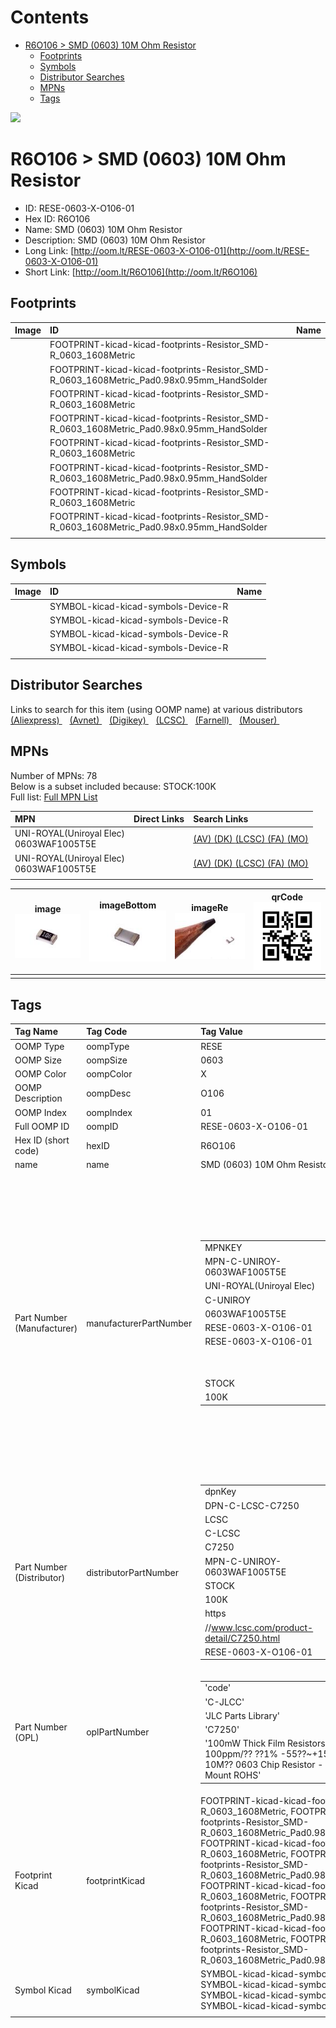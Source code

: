 



Contents
========

* [R6O106 > SMD (0603) 10M Ohm Resistor](#r6o106--smd-0603-10m-ohm-resistor)
	* [Footprints](#footprints)
	* [Symbols](#symbols)
	* [Distributor Searches](#distributor-searches)
	* [MPNs](#mpns)
	* [Tags](#tags)
  
![][im]
# R6O106 > SMD (0603) 10M Ohm Resistor

- ID: RESE-0603-X-O106-01
- Hex ID: R6O106
- Name: SMD (0603) 10M Ohm Resistor
- Description: SMD (0603) 10M Ohm Resistor
- Long Link: [http://oom.lt/RESE-0603-X-O106-01](http://oom.lt/RESE-0603-X-O106-01)
- Short Link: [http://oom.lt/R6O106](http://oom.lt/R6O106)

## Footprints
  

|Image|ID|Name|
| :--- | :--- | :--- |
||FOOTPRINT-kicad-kicad-footprints-Resistor_SMD-R_0603_1608Metric||
||FOOTPRINT-kicad-kicad-footprints-Resistor_SMD-R_0603_1608Metric_Pad0.98x0.95mm_HandSolder||
||FOOTPRINT-kicad-kicad-footprints-Resistor_SMD-R_0603_1608Metric||
||FOOTPRINT-kicad-kicad-footprints-Resistor_SMD-R_0603_1608Metric_Pad0.98x0.95mm_HandSolder||
||FOOTPRINT-kicad-kicad-footprints-Resistor_SMD-R_0603_1608Metric||
||FOOTPRINT-kicad-kicad-footprints-Resistor_SMD-R_0603_1608Metric_Pad0.98x0.95mm_HandSolder||
||FOOTPRINT-kicad-kicad-footprints-Resistor_SMD-R_0603_1608Metric||
||FOOTPRINT-kicad-kicad-footprints-Resistor_SMD-R_0603_1608Metric_Pad0.98x0.95mm_HandSolder||
||||

## Symbols
  

|Image|ID|Name|
| :--- | :--- | :--- |
|![]()|SYMBOL-kicad-kicad-symbols-Device-R||
|![]()|SYMBOL-kicad-kicad-symbols-Device-R||
|![]()|SYMBOL-kicad-kicad-symbols-Device-R||
|![]()|SYMBOL-kicad-kicad-symbols-Device-R||
||||

## Distributor Searches
  
Links to search for this item (using OOMP name) at various distributors  
[(Aliexpress) ](https://www.aliexpress.com/wholesale?SearchText=1117SMD+0603+10M+Ohm+Resistor)&nbsp;&nbsp;&nbsp;[(Avnet) ](https://www.avnet.com/shop/us/search/SMD+0603+10M+Ohm+Resistor)&nbsp;&nbsp;&nbsp;[(Digikey) ](https://www.digikey.co.uk/en/products/result?s=SMD+0603+10M+Ohm+Resistor)&nbsp;&nbsp;&nbsp;[(LCSC) ](https://www.lcsc.com/search?q=SMD+0603+10M+Ohm+Resistor)&nbsp;&nbsp;&nbsp;[(Farnell) ](https://uk.farnell.com/search?st=SMD+0603+10M+Ohm+Resistor)&nbsp;&nbsp;&nbsp;[(Mouser) ](https://www.mouser.com/c/?q=SMD+0603+10M+Ohm+Resistor)&nbsp;&nbsp;&nbsp;
## MPNs
  
Number of MPNs: 78<br>Below is a subset included because: STOCK:100K <br>Full list: [Full MPN List](MPNLIST.md)  

|MPN|Direct Links|Search Links|
| :--- | :--- | :--- |
|UNI-ROYAL(Uniroyal Elec)<br>0603WAF1005T5E||[(AV) ](https://www.avnet.com/shop/us/search/0603WAF1005T5E)[(DK) ](https://www.digikey.co.uk/products/en?keywords=0603WAF1005T5E)[(LCSC) ](https://www.lcsc.com/search?q=0603WAF1005T5E)[(FA) ](https://uk.farnell.com/search?st=0603WAF1005T5E)[(MO) ](https://www.mouser.com/c/?q=0603WAF1005T5E)|
|UNI-ROYAL(Uniroyal Elec)<br>0603WAF1005T5E||[(AV) ](https://www.avnet.com/shop/us/search/0603WAF1005T5E)[(DK) ](https://www.digikey.co.uk/products/en?keywords=0603WAF1005T5E)[(LCSC) ](https://www.lcsc.com/search?q=0603WAF1005T5E)[(FA) ](https://uk.farnell.com/search?st=0603WAF1005T5E)[(MO) ](https://www.mouser.com/c/?q=0603WAF1005T5E)|
||||
  

|image<br>[![](https://raw.githubusercontent.com/oomlout/oomlout_OOMP_parts_V2/main/RESE/0603/X/O106/01/image_140.jpg)](https://github.com/oomlout/oomlout_OOMP_parts_V2/tree/main/RESE/0603/X/O106/01/image.jpg)|imageBottom<br>[![](https://raw.githubusercontent.com/oomlout/oomlout_OOMP_parts_V2/main/RESE/0603/X/O106/01/image_BOTTOM_140.jpg)](https://github.com/oomlout/oomlout_OOMP_parts_V2/tree/main/RESE/0603/X/O106/01/image_BOTTOM.jpg)|imageRe<br>[![](https://raw.githubusercontent.com/oomlout/oomlout_OOMP_parts_V2/main/RESE/0603/X/O106/01/image_RE_140.jpg)](https://github.com/oomlout/oomlout_OOMP_parts_V2/tree/main/RESE/0603/X/O106/01/image_RE.jpg)|qrCode<br>[![](https://raw.githubusercontent.com/oomlout/oomlout_OOMP_parts_V2/main/RESE/0603/X/O106/01/qrCode_140.png)](https://github.com/oomlout/oomlout_OOMP_parts_V2/tree/main/RESE/0603/X/O106/01/qrCode.png)|
| :---: | :---: | :---: | :---: |
|||||

## Tags
  

|Tag Name|Tag Code|Tag Value|
| :--- | :--- | :--- |
|OOMP Type|oompType|RESE|
|OOMP Size|oompSize|0603|
|OOMP Color|oompColor|X|
|OOMP Description|oompDesc|O106|
|OOMP Index|oompIndex|01|
|Full OOMP ID|oompID|RESE-0603-X-O106-01|
|Hex ID (short code)|hexID|R6O106|
|name|name|SMD (0603) 10M Ohm Resistor|
|Part Number (Manufacturer)|manufacturerPartNumber|<table><tr><td>MPNKEY</td></tr><tr><td> MPN-C-UNIROY-0603WAF1005T5E</td><td> MANUFACTURER</td></tr><tr><td> UNI-ROYAL(Uniroyal Elec)</td><td> MANUCODE</td></tr><tr><td> C-UNIROY</td><td> MPN</td></tr><tr><td> 0603WAF1005T5E</td><td> OOMPIDPARTIAL</td></tr><tr><td> RESE-0603-X-O106-01</td><td> OOMPID</td></tr><tr><td> RESE-0603-X-O106-01</td><td> LINK</td></tr><tr><td> </td><td> DESCRIPTION</td></tr><tr><td> </td><td> TAGS</td></tr><tr><td> STOCK</td></tr><tr><td>100K</td></tr></table></td><td> <table><tr><td>MPNKEY</td></tr><tr><td> MPN-C-UNIROY-0603WAJ0106T5E</td><td> MANUFACTURER</td></tr><tr><td> UNI-ROYAL(Uniroyal Elec)</td><td> MANUCODE</td></tr><tr><td> C-UNIROY</td><td> MPN</td></tr><tr><td> 0603WAJ0106T5E</td><td> OOMPIDPARTIAL</td></tr><tr><td> RESE-0603-X-O106-01</td><td> OOMPID</td></tr><tr><td> RESE-0603-X-O106-01</td><td> LINK</td></tr><tr><td> </td><td> DESCRIPTION</td></tr><tr><td> </td><td> TAGS</td></tr><tr><td> STOCK</td></tr><tr><td>10K</td></tr></table></td><td> <table><tr><td>MPNKEY</td></tr><tr><td> MPN-C-LIZELE-CR0603FA1005G</td><td> MANUFACTURER</td></tr><tr><td> LIZ Elec</td><td> MANUCODE</td></tr><tr><td> C-LIZELE</td><td> MPN</td></tr><tr><td> CR0603FA1005G</td><td> OOMPIDPARTIAL</td></tr><tr><td> RESE-0603-X-O106-01</td><td> OOMPID</td></tr><tr><td> RESE-0603-X-O106-01</td><td> LINK</td></tr><tr><td> </td><td> DESCRIPTION</td></tr><tr><td> </td><td> TAGS</td></tr><tr><td> STOCK</td></tr><tr><td>1K</td></tr></table></td><td> <table><tr><td>MPNKEY</td></tr><tr><td> MPN-C-LIZELE-CR0603JA0106G</td><td> MANUFACTURER</td></tr><tr><td> LIZ Elec</td><td> MANUCODE</td></tr><tr><td> C-LIZELE</td><td> MPN</td></tr><tr><td> CR0603JA0106G</td><td> OOMPIDPARTIAL</td></tr><tr><td> RESE-0603-X-O106-01</td><td> OOMPID</td></tr><tr><td> RESE-0603-X-O106-01</td><td> LINK</td></tr><tr><td> </td><td> DESCRIPTION</td></tr><tr><td> </td><td> TAGS</td></tr><tr><td> STOCK</td></tr><tr><td>1K</td></tr></table></td><td> <table><tr><td>MPNKEY</td></tr><tr><td> MPN-C-RALEC-RTT031005FTP</td><td> MANUFACTURER</td></tr><tr><td> RALEC</td><td> MANUCODE</td></tr><tr><td> C-RALEC</td><td> MPN</td></tr><tr><td> RTT031005FTP</td><td> OOMPIDPARTIAL</td></tr><tr><td> RESE-0603-X-O106-01</td><td> OOMPID</td></tr><tr><td> RESE-0603-X-O106-01</td><td> LINK</td></tr><tr><td> </td><td> DESCRIPTION</td></tr><tr><td> </td><td> TAGS</td></tr><tr><td> </td></tr></table></td><td> <table><tr><td>MPNKEY</td></tr><tr><td> MPN-C-RALEC-RTT03106JTP</td><td> MANUFACTURER</td></tr><tr><td> RALEC</td><td> MANUCODE</td></tr><tr><td> C-RALEC</td><td> MPN</td></tr><tr><td> RTT03106JTP</td><td> OOMPIDPARTIAL</td></tr><tr><td> RESE-0603-X-O106-01</td><td> OOMPID</td></tr><tr><td> RESE-0603-X-O106-01</td><td> LINK</td></tr><tr><td> </td><td> DESCRIPTION</td></tr><tr><td> </td><td> TAGS</td></tr><tr><td> STOCK</td></tr><tr><td>1K</td></tr></table></td><td> <table><tr><td>MPNKEY</td></tr><tr><td> MPN-C-YAGEO-RC0603FR-0710ML</td><td> MANUFACTURER</td></tr><tr><td> YAGEO</td><td> MANUCODE</td></tr><tr><td> C-YAGEO</td><td> MPN</td></tr><tr><td> RC0603FR-0710ML</td><td> OOMPIDPARTIAL</td></tr><tr><td> RESE-0603-X-O106-01</td><td> OOMPID</td></tr><tr><td> RESE-0603-X-O106-01</td><td> LINK</td></tr><tr><td> </td><td> DESCRIPTION</td></tr><tr><td> </td><td> TAGS</td></tr><tr><td> STOCK</td></tr><tr><td>10K</td></tr></table></td><td> <table><tr><td>MPNKEY</td></tr><tr><td> MPN-C-YAGEO-RC0603JR-0710ML</td><td> MANUFACTURER</td></tr><tr><td> YAGEO</td><td> MANUCODE</td></tr><tr><td> C-YAGEO</td><td> MPN</td></tr><tr><td> RC0603JR-0710ML</td><td> OOMPIDPARTIAL</td></tr><tr><td> RESE-0603-X-O106-01</td><td> OOMPID</td></tr><tr><td> RESE-0603-X-O106-01</td><td> LINK</td></tr><tr><td> </td><td> DESCRIPTION</td></tr><tr><td> </td><td> TAGS</td></tr><tr><td> STOCK</td></tr><tr><td>10K</td></tr></table></td><td> <table><tr><td>MPNKEY</td></tr><tr><td> MPN-C-YAGEO-AF0603FR-0710ML</td><td> MANUFACTURER</td></tr><tr><td> YAGEO</td><td> MANUCODE</td></tr><tr><td> C-YAGEO</td><td> MPN</td></tr><tr><td> AF0603FR-0710ML</td><td> OOMPIDPARTIAL</td></tr><tr><td> RESE-0603-X-O106-01</td><td> OOMPID</td></tr><tr><td> RESE-0603-X-O106-01</td><td> LINK</td></tr><tr><td> </td><td> DESCRIPTION</td></tr><tr><td> </td><td> TAGS</td></tr><tr><td> </td></tr></table></td><td> <table><tr><td>MPNKEY</td></tr><tr><td> MPN-C-TAITEC-RM06FTN1005</td><td> MANUFACTURER</td></tr><tr><td> TA-I Tech</td><td> MANUCODE</td></tr><tr><td> C-TAITEC</td><td> MPN</td></tr><tr><td> RM06FTN1005</td><td> OOMPIDPARTIAL</td></tr><tr><td> RESE-0603-X-O106-01</td><td> OOMPID</td></tr><tr><td> RESE-0603-X-O106-01</td><td> LINK</td></tr><tr><td> </td><td> DESCRIPTION</td></tr><tr><td> </td><td> TAGS</td></tr><tr><td> </td></tr></table></td><td> <table><tr><td>MPNKEY</td></tr><tr><td> MPN-C-KOASPE-RK73B1JTTD106J</td><td> MANUFACTURER</td></tr><tr><td> KOA Speer Elec</td><td> MANUCODE</td></tr><tr><td> C-KOASPE</td><td> MPN</td></tr><tr><td> RK73B1JTTD106J</td><td> OOMPIDPARTIAL</td></tr><tr><td> RESE-0603-X-O106-01</td><td> OOMPID</td></tr><tr><td> RESE-0603-X-O106-01</td><td> LINK</td></tr><tr><td> </td><td> DESCRIPTION</td></tr><tr><td> </td><td> TAGS</td></tr><tr><td> </td></tr></table></td><td> <table><tr><td>MPNKEY</td></tr><tr><td> MPN-C-KOASPE-RK73H1JTTD1005F</td><td> MANUFACTURER</td></tr><tr><td> KOA Speer Elec</td><td> MANUCODE</td></tr><tr><td> C-KOASPE</td><td> MPN</td></tr><tr><td> RK73H1JTTD1005F</td><td> OOMPIDPARTIAL</td></tr><tr><td> RESE-0603-X-O106-01</td><td> OOMPID</td></tr><tr><td> RESE-0603-X-O106-01</td><td> LINK</td></tr><tr><td> </td><td> DESCRIPTION</td></tr><tr><td> </td><td> TAGS</td></tr><tr><td> </td></tr></table></td><td> <table><tr><td>MPNKEY</td></tr><tr><td> MPN-C-WALSIN-WR06W1005FTL</td><td> MANUFACTURER</td></tr><tr><td> Walsin Tech Corp</td><td> MANUCODE</td></tr><tr><td> C-WALSIN</td><td> MPN</td></tr><tr><td> WR06W1005FTL</td><td> OOMPIDPARTIAL</td></tr><tr><td> RESE-0603-X-O106-01</td><td> OOMPID</td></tr><tr><td> RESE-0603-X-O106-01</td><td> LINK</td></tr><tr><td> </td><td> DESCRIPTION</td></tr><tr><td> </td><td> TAGS</td></tr><tr><td> STOCK</td></tr><tr><td>1K</td></tr></table></td><td> <table><tr><td>MPNKEY</td></tr><tr><td> MPN-C-WALSIN-WR06X106JTL</td><td> MANUFACTURER</td></tr><tr><td> Walsin Tech Corp</td><td> MANUCODE</td></tr><tr><td> C-WALSIN</td><td> MPN</td></tr><tr><td> WR06X106JTL</td><td> OOMPIDPARTIAL</td></tr><tr><td> RESE-0603-X-O106-01</td><td> OOMPID</td></tr><tr><td> RESE-0603-X-O106-01</td><td> LINK</td></tr><tr><td> </td><td> DESCRIPTION</td></tr><tr><td> </td><td> TAGS</td></tr><tr><td> STOCK</td></tr><tr><td>1K</td></tr></table></td><td> <table><tr><td>MPNKEY</td></tr><tr><td> MPN-C-HKRHON-RCT0310MJLF</td><td> MANUFACTURER</td></tr><tr><td> HKR(Hong Kong Resistors)</td><td> MANUCODE</td></tr><tr><td> C-HKRHON</td><td> MPN</td></tr><tr><td> RCT0310MJLF</td><td> OOMPIDPARTIAL</td></tr><tr><td> RESE-0603-X-O106-01</td><td> OOMPID</td></tr><tr><td> RESE-0603-X-O106-01</td><td> LINK</td></tr><tr><td> </td><td> DESCRIPTION</td></tr><tr><td> </td><td> TAGS</td></tr><tr><td> </td></tr></table></td><td> <table><tr><td>MPNKEY</td></tr><tr><td> MPN-C-HKRHON-RCT0310MFLF</td><td> MANUFACTURER</td></tr><tr><td> HKR(Hong Kong Resistors)</td><td> MANUCODE</td></tr><tr><td> C-HKRHON</td><td> MPN</td></tr><tr><td> RCT0310MFLF</td><td> OOMPIDPARTIAL</td></tr><tr><td> RESE-0603-X-O106-01</td><td> OOMPID</td></tr><tr><td> RESE-0603-X-O106-01</td><td> LINK</td></tr><tr><td> </td><td> DESCRIPTION</td></tr><tr><td> </td><td> TAGS</td></tr><tr><td> </td></tr></table></td><td> <table><tr><td>MPNKEY</td></tr><tr><td> MPN-C-TAITEC-RM06JTN106</td><td> MANUFACTURER</td></tr><tr><td> TA-I Tech</td><td> MANUCODE</td></tr><tr><td> C-TAITEC</td><td> MPN</td></tr><tr><td> RM06JTN106</td><td> OOMPIDPARTIAL</td></tr><tr><td> RESE-0603-X-O106-01</td><td> OOMPID</td></tr><tr><td> RESE-0603-X-O106-01</td><td> LINK</td></tr><tr><td> </td><td> DESCRIPTION</td></tr><tr><td> </td><td> TAGS</td></tr><tr><td> </td></tr></table></td><td> <table><tr><td>MPNKEY</td></tr><tr><td> MPN-C-BOURNS-CR0603-FW-1005ELF</td><td> MANUFACTURER</td></tr><tr><td> BOURNS</td><td> MANUCODE</td></tr><tr><td> C-BOURNS</td><td> MPN</td></tr><tr><td> CR0603-FW-1005ELF</td><td> OOMPIDPARTIAL</td></tr><tr><td> RESE-0603-X-O106-01</td><td> OOMPID</td></tr><tr><td> RESE-0603-X-O106-01</td><td> LINK</td></tr><tr><td> </td><td> DESCRIPTION</td></tr><tr><td> </td><td> TAGS</td></tr><tr><td> </td></tr></table></td><td> <table><tr><td>MPNKEY</td></tr><tr><td> MPN-C-YAGEO-AC0603FR-0710ML</td><td> MANUFACTURER</td></tr><tr><td> YAGEO</td><td> MANUCODE</td></tr><tr><td> C-YAGEO</td><td> MPN</td></tr><tr><td> AC0603FR-0710ML</td><td> OOMPIDPARTIAL</td></tr><tr><td> RESE-0603-X-O106-01</td><td> OOMPID</td></tr><tr><td> RESE-0603-X-O106-01</td><td> LINK</td></tr><tr><td> </td><td> DESCRIPTION</td></tr><tr><td> </td><td> TAGS</td></tr><tr><td> STOCK</td></tr><tr><td>10K</td></tr></table></td><td> <table><tr><td>MPNKEY</td></tr><tr><td> MPN-C-YAGEO-AC0603JR-0710ML</td><td> MANUFACTURER</td></tr><tr><td> YAGEO</td><td> MANUCODE</td></tr><tr><td> C-YAGEO</td><td> MPN</td></tr><tr><td> AC0603JR-0710ML</td><td> OOMPIDPARTIAL</td></tr><tr><td> RESE-0603-X-O106-01</td><td> OOMPID</td></tr><tr><td> RESE-0603-X-O106-01</td><td> LINK</td></tr><tr><td> </td><td> DESCRIPTION</td></tr><tr><td> </td><td> TAGS</td></tr><tr><td> </td></tr></table></td><td> <table><tr><td>MPNKEY</td></tr><tr><td> MPN-C-ROHMSE-ESR03EZPJ106</td><td> MANUFACTURER</td></tr><tr><td> ROHM Semicon</td><td> MANUCODE</td></tr><tr><td> C-ROHMSE</td><td> MPN</td></tr><tr><td> ESR03EZPJ106</td><td> OOMPIDPARTIAL</td></tr><tr><td> RESE-0603-X-O106-01</td><td> OOMPID</td></tr><tr><td> RESE-0603-X-O106-01</td><td> LINK</td></tr><tr><td> </td><td> DESCRIPTION</td></tr><tr><td> </td><td> TAGS</td></tr><tr><td> </td></tr></table></td><td> <table><tr><td>MPNKEY</td></tr><tr><td> MPN-C-FHGUAN-RS-03L106JT</td><td> MANUFACTURER</td></tr><tr><td> FH (Guangdong Fenghua Advanced Tech)</td><td> MANUCODE</td></tr><tr><td> C-FHGUAN</td><td> MPN</td></tr><tr><td> RS-03L106JT</td><td> OOMPIDPARTIAL</td></tr><tr><td> RESE-0603-X-O106-01</td><td> OOMPID</td></tr><tr><td> RESE-0603-X-O106-01</td><td> LINK</td></tr><tr><td> </td><td> DESCRIPTION</td></tr><tr><td> </td><td> TAGS</td></tr><tr><td> STOCK</td></tr><tr><td>10K</td></tr></table></td><td> <table><tr><td>MPNKEY</td></tr><tr><td> MPN-C-FHGUAN-RS-03L1005FT</td><td> MANUFACTURER</td></tr><tr><td> FH (Guangdong Fenghua Advanced Tech)</td><td> MANUCODE</td></tr><tr><td> C-FHGUAN</td><td> MPN</td></tr><tr><td> RS-03L1005FT</td><td> OOMPIDPARTIAL</td></tr><tr><td> RESE-0603-X-O106-01</td><td> OOMPID</td></tr><tr><td> RESE-0603-X-O106-01</td><td> LINK</td></tr><tr><td> </td><td> DESCRIPTION</td></tr><tr><td> </td><td> TAGS</td></tr><tr><td> STOCK</td></tr><tr><td>10K</td></tr></table></td><td> <table><tr><td>MPNKEY</td></tr><tr><td> MPN-C-TYOHM-RMC060310M1%N</td><td> MANUFACTURER</td></tr><tr><td> TyoHM</td><td> MANUCODE</td></tr><tr><td> C-TYOHM</td><td> MPN</td></tr><tr><td> RMC060310M1%N</td><td> OOMPIDPARTIAL</td></tr><tr><td> RESE-0603-X-O106-01</td><td> OOMPID</td></tr><tr><td> RESE-0603-X-O106-01</td><td> LINK</td></tr><tr><td> </td><td> DESCRIPTION</td></tr><tr><td> </td><td> TAGS</td></tr><tr><td> STOCK</td></tr><tr><td>1K</td></tr></table></td><td> <table><tr><td>MPNKEY</td></tr><tr><td> MPN-C-TYOHM-RMC060310M5%N</td><td> MANUFACTURER</td></tr><tr><td> TyoHM</td><td> MANUCODE</td></tr><tr><td> C-TYOHM</td><td> MPN</td></tr><tr><td> RMC060310M5%N</td><td> OOMPIDPARTIAL</td></tr><tr><td> RESE-0603-X-O106-01</td><td> OOMPID</td></tr><tr><td> RESE-0603-X-O106-01</td><td> LINK</td></tr><tr><td> </td><td> DESCRIPTION</td></tr><tr><td> </td><td> TAGS</td></tr><tr><td> STOCK</td></tr><tr><td>1K</td></tr></table></td><td> <table><tr><td>MPNKEY</td></tr><tr><td> MPN-C-PANASO-ERJ3GEYJ106V</td><td> MANUFACTURER</td></tr><tr><td> PANASONIC</td><td> MANUCODE</td></tr><tr><td> C-PANASO</td><td> MPN</td></tr><tr><td> ERJ3GEYJ106V</td><td> OOMPIDPARTIAL</td></tr><tr><td> RESE-0603-X-O106-01</td><td> OOMPID</td></tr><tr><td> RESE-0603-X-O106-01</td><td> LINK</td></tr><tr><td> </td><td> DESCRIPTION</td></tr><tr><td> </td><td> TAGS</td></tr><tr><td> STOCK</td></tr><tr><td>1K</td></tr></table></td><td> <table><tr><td>MPNKEY</td></tr><tr><td> MPN-C-VISHAY-CRCW060310M0FKEA</td><td> MANUFACTURER</td></tr><tr><td> Vishay Intertech</td><td> MANUCODE</td></tr><tr><td> C-VISHAY</td><td> MPN</td></tr><tr><td> CRCW060310M0FKEA</td><td> OOMPIDPARTIAL</td></tr><tr><td> RESE-0603-X-O106-01</td><td> OOMPID</td></tr><tr><td> RESE-0603-X-O106-01</td><td> LINK</td></tr><tr><td> </td><td> DESCRIPTION</td></tr><tr><td> </td><td> TAGS</td></tr><tr><td> STOCK</td></tr><tr><td>1K</td></tr></table></td><td> <table><tr><td>MPNKEY</td></tr><tr><td> MPN-C-EVEROH-CR0603J10M0P05Z</td><td> MANUFACTURER</td></tr><tr><td> Ever Ohms Tech</td><td> MANUCODE</td></tr><tr><td> C-EVEROH</td><td> MPN</td></tr><tr><td> CR0603J10M0P05Z</td><td> OOMPIDPARTIAL</td></tr><tr><td> RESE-0603-X-O106-01</td><td> OOMPID</td></tr><tr><td> RESE-0603-X-O106-01</td><td> LINK</td></tr><tr><td> </td><td> DESCRIPTION</td></tr><tr><td> </td><td> TAGS</td></tr><tr><td> STOCK</td></tr><tr><td>1K</td></tr></table></td><td> <table><tr><td>MPNKEY</td></tr><tr><td> MPN-C-TECONN-CRGCQ0603J10M</td><td> MANUFACTURER</td></tr><tr><td> TE Connectivity</td><td> MANUCODE</td></tr><tr><td> C-TECONN</td><td> MPN</td></tr><tr><td> CRGCQ0603J10M</td><td> OOMPIDPARTIAL</td></tr><tr><td> RESE-0603-X-O106-01</td><td> OOMPID</td></tr><tr><td> RESE-0603-X-O106-01</td><td> LINK</td></tr><tr><td> </td><td> DESCRIPTION</td></tr><tr><td> </td><td> TAGS</td></tr><tr><td> </td></tr></table></td><td> <table><tr><td>MPNKEY</td></tr><tr><td> MPN-C-VISHAY-CRCW060310M0FKEAC</td><td> MANUFACTURER</td></tr><tr><td> Vishay Intertech</td><td> MANUCODE</td></tr><tr><td> C-VISHAY</td><td> MPN</td></tr><tr><td> CRCW060310M0FKEAC</td><td> OOMPIDPARTIAL</td></tr><tr><td> RESE-0603-X-O106-01</td><td> OOMPID</td></tr><tr><td> RESE-0603-X-O106-01</td><td> LINK</td></tr><tr><td> </td><td> DESCRIPTION</td></tr><tr><td> </td><td> TAGS</td></tr><tr><td> </td></tr></table></td><td> <table><tr><td>MPNKEY</td></tr><tr><td> MPN-C-VISHAY-CRCW060310M0JNEA</td><td> MANUFACTURER</td></tr><tr><td> Vishay Intertech</td><td> MANUCODE</td></tr><tr><td> C-VISHAY</td><td> MPN</td></tr><tr><td> CRCW060310M0JNEA</td><td> OOMPIDPARTIAL</td></tr><tr><td> RESE-0603-X-O106-01</td><td> OOMPID</td></tr><tr><td> RESE-0603-X-O106-01</td><td> LINK</td></tr><tr><td> </td><td> DESCRIPTION</td></tr><tr><td> </td><td> TAGS</td></tr><tr><td> </td></tr></table></td><td> <table><tr><td>MPNKEY</td></tr><tr><td> MPN-C-VISHAY-RCS060310M0FKEA</td><td> MANUFACTURER</td></tr><tr><td> Vishay Intertech</td><td> MANUCODE</td></tr><tr><td> C-VISHAY</td><td> MPN</td></tr><tr><td> RCS060310M0FKEA</td><td> OOMPIDPARTIAL</td></tr><tr><td> RESE-0603-X-O106-01</td><td> OOMPID</td></tr><tr><td> RESE-0603-X-O106-01</td><td> LINK</td></tr><tr><td> </td><td> DESCRIPTION</td></tr><tr><td> </td><td> TAGS</td></tr><tr><td> </td></tr></table></td><td> <table><tr><td>MPNKEY</td></tr><tr><td> MPN-C-TECONN-CRGH0603J10M</td><td> MANUFACTURER</td></tr><tr><td> TE Connectivity</td><td> MANUCODE</td></tr><tr><td> C-TECONN</td><td> MPN</td></tr><tr><td> CRGH0603J10M</td><td> OOMPIDPARTIAL</td></tr><tr><td> RESE-0603-X-O106-01</td><td> OOMPID</td></tr><tr><td> RESE-0603-X-O106-01</td><td> LINK</td></tr><tr><td> </td><td> DESCRIPTION</td></tr><tr><td> </td><td> TAGS</td></tr><tr><td> </td></tr></table></td><td> <table><tr><td>MPNKEY</td></tr><tr><td> MPN-C-YAGEO-AA0603FR-0710ML</td><td> MANUFACTURER</td></tr><tr><td> YAGEO</td><td> MANUCODE</td></tr><tr><td> C-YAGEO</td><td> MPN</td></tr><tr><td> AA0603FR-0710ML</td><td> OOMPIDPARTIAL</td></tr><tr><td> RESE-0603-X-O106-01</td><td> OOMPID</td></tr><tr><td> RESE-0603-X-O106-01</td><td> LINK</td></tr><tr><td> </td><td> DESCRIPTION</td></tr><tr><td> </td><td> TAGS</td></tr><tr><td> </td></tr></table></td><td> <table><tr><td>MPNKEY</td></tr><tr><td> MPN-C-ROHMSE-ESR03EZPF1005</td><td> MANUFACTURER</td></tr><tr><td> ROHM Semicon</td><td> MANUCODE</td></tr><tr><td> C-ROHMSE</td><td> MPN</td></tr><tr><td> ESR03EZPF1005</td><td> OOMPIDPARTIAL</td></tr><tr><td> RESE-0603-X-O106-01</td><td> OOMPID</td></tr><tr><td> RESE-0603-X-O106-01</td><td> LINK</td></tr><tr><td> </td><td> DESCRIPTION</td></tr><tr><td> </td><td> TAGS</td></tr><tr><td> </td></tr></table></td><td> <table><tr><td>MPNKEY</td></tr><tr><td> MPN-C-ROHMSE-KTR03EZPJ106</td><td> MANUFACTURER</td></tr><tr><td> ROHM Semicon</td><td> MANUCODE</td></tr><tr><td> C-ROHMSE</td><td> MPN</td></tr><tr><td> KTR03EZPJ106</td><td> OOMPIDPARTIAL</td></tr><tr><td> RESE-0603-X-O106-01</td><td> OOMPID</td></tr><tr><td> RESE-0603-X-O106-01</td><td> LINK</td></tr><tr><td> </td><td> DESCRIPTION</td></tr><tr><td> </td><td> TAGS</td></tr><tr><td> </td></tr></table></td><td> <table><tr><td>MPNKEY</td></tr><tr><td> MPN-C-TECONN-CRG0603F10M</td><td> MANUFACTURER</td></tr><tr><td> TE Connectivity</td><td> MANUCODE</td></tr><tr><td> C-TECONN</td><td> MPN</td></tr><tr><td> CRG0603F10M</td><td> OOMPIDPARTIAL</td></tr><tr><td> RESE-0603-X-O106-01</td><td> OOMPID</td></tr><tr><td> RESE-0603-X-O106-01</td><td> LINK</td></tr><tr><td> </td><td> DESCRIPTION</td></tr><tr><td> </td><td> TAGS</td></tr><tr><td> </td></tr></table></td><td> <table><tr><td>MPNKEY</td></tr><tr><td> MPN-C-VISHAY-CRCW060310M0JNEAC</td><td> MANUFACTURER</td></tr><tr><td> Vishay Intertech</td><td> MANUCODE</td></tr><tr><td> C-VISHAY</td><td> MPN</td></tr><tr><td> CRCW060310M0JNEAC</td><td> OOMPIDPARTIAL</td></tr><tr><td> RESE-0603-X-O106-01</td><td> OOMPID</td></tr><tr><td> RESE-0603-X-O106-01</td><td> LINK</td></tr><tr><td> </td><td> DESCRIPTION</td></tr><tr><td> </td><td> TAGS</td></tr><tr><td> </td></tr></table></td><td> <table><tr><td>MPNKEY</td></tr><tr><td> MPN-C-VISHAY-CRCW060310M0DHEAP</td><td> MANUFACTURER</td></tr><tr><td> Vishay Intertech</td><td> MANUCODE</td></tr><tr><td> C-VISHAY</td><td> MPN</td></tr><tr><td> CRCW060310M0DHEAP</td><td> OOMPIDPARTIAL</td></tr><tr><td> RESE-0603-X-O106-01</td><td> OOMPID</td></tr><tr><td> RESE-0603-X-O106-01</td><td> LINK</td></tr><tr><td> </td><td> DESCRIPTION</td></tr><tr><td> </td><td> TAGS</td></tr><tr><td> </td></tr></table></td><td> <table><tr><td>MPNKEY</td></tr><tr><td> MPN-C-UNIROY-0603WAF1005T5E</td><td> MANUFACTURER</td></tr><tr><td> UNI-ROYAL(Uniroyal Elec)</td><td> MANUCODE</td></tr><tr><td> C-UNIROY</td><td> MPN</td></tr><tr><td> 0603WAF1005T5E</td><td> OOMPIDPARTIAL</td></tr><tr><td> RESE-0603-X-O106-01</td><td> OOMPID</td></tr><tr><td> RESE-0603-X-O106-01</td><td> LINK</td></tr><tr><td> </td><td> DESCRIPTION</td></tr><tr><td> </td><td> TAGS</td></tr><tr><td> STOCK</td></tr><tr><td>100K</td></tr></table></td><td> <table><tr><td>MPNKEY</td></tr><tr><td> MPN-C-UNIROY-0603WAJ0106T5E</td><td> MANUFACTURER</td></tr><tr><td> UNI-ROYAL(Uniroyal Elec)</td><td> MANUCODE</td></tr><tr><td> C-UNIROY</td><td> MPN</td></tr><tr><td> 0603WAJ0106T5E</td><td> OOMPIDPARTIAL</td></tr><tr><td> RESE-0603-X-O106-01</td><td> OOMPID</td></tr><tr><td> RESE-0603-X-O106-01</td><td> LINK</td></tr><tr><td> </td><td> DESCRIPTION</td></tr><tr><td> </td><td> TAGS</td></tr><tr><td> STOCK</td></tr><tr><td>10K</td></tr></table></td><td> <table><tr><td>MPNKEY</td></tr><tr><td> MPN-C-LIZELE-CR0603FA1005G</td><td> MANUFACTURER</td></tr><tr><td> LIZ Elec</td><td> MANUCODE</td></tr><tr><td> C-LIZELE</td><td> MPN</td></tr><tr><td> CR0603FA1005G</td><td> OOMPIDPARTIAL</td></tr><tr><td> RESE-0603-X-O106-01</td><td> OOMPID</td></tr><tr><td> RESE-0603-X-O106-01</td><td> LINK</td></tr><tr><td> </td><td> DESCRIPTION</td></tr><tr><td> </td><td> TAGS</td></tr><tr><td> STOCK</td></tr><tr><td>1K</td></tr></table></td><td> <table><tr><td>MPNKEY</td></tr><tr><td> MPN-C-LIZELE-CR0603JA0106G</td><td> MANUFACTURER</td></tr><tr><td> LIZ Elec</td><td> MANUCODE</td></tr><tr><td> C-LIZELE</td><td> MPN</td></tr><tr><td> CR0603JA0106G</td><td> OOMPIDPARTIAL</td></tr><tr><td> RESE-0603-X-O106-01</td><td> OOMPID</td></tr><tr><td> RESE-0603-X-O106-01</td><td> LINK</td></tr><tr><td> </td><td> DESCRIPTION</td></tr><tr><td> </td><td> TAGS</td></tr><tr><td> STOCK</td></tr><tr><td>1K</td></tr></table></td><td> <table><tr><td>MPNKEY</td></tr><tr><td> MPN-C-RALEC-RTT031005FTP</td><td> MANUFACTURER</td></tr><tr><td> RALEC</td><td> MANUCODE</td></tr><tr><td> C-RALEC</td><td> MPN</td></tr><tr><td> RTT031005FTP</td><td> OOMPIDPARTIAL</td></tr><tr><td> RESE-0603-X-O106-01</td><td> OOMPID</td></tr><tr><td> RESE-0603-X-O106-01</td><td> LINK</td></tr><tr><td> </td><td> DESCRIPTION</td></tr><tr><td> </td><td> TAGS</td></tr><tr><td> </td></tr></table></td><td> <table><tr><td>MPNKEY</td></tr><tr><td> MPN-C-RALEC-RTT03106JTP</td><td> MANUFACTURER</td></tr><tr><td> RALEC</td><td> MANUCODE</td></tr><tr><td> C-RALEC</td><td> MPN</td></tr><tr><td> RTT03106JTP</td><td> OOMPIDPARTIAL</td></tr><tr><td> RESE-0603-X-O106-01</td><td> OOMPID</td></tr><tr><td> RESE-0603-X-O106-01</td><td> LINK</td></tr><tr><td> </td><td> DESCRIPTION</td></tr><tr><td> </td><td> TAGS</td></tr><tr><td> STOCK</td></tr><tr><td>1K</td></tr></table></td><td> <table><tr><td>MPNKEY</td></tr><tr><td> MPN-C-YAGEO-RC0603FR-0710ML</td><td> MANUFACTURER</td></tr><tr><td> YAGEO</td><td> MANUCODE</td></tr><tr><td> C-YAGEO</td><td> MPN</td></tr><tr><td> RC0603FR-0710ML</td><td> OOMPIDPARTIAL</td></tr><tr><td> RESE-0603-X-O106-01</td><td> OOMPID</td></tr><tr><td> RESE-0603-X-O106-01</td><td> LINK</td></tr><tr><td> </td><td> DESCRIPTION</td></tr><tr><td> </td><td> TAGS</td></tr><tr><td> STOCK</td></tr><tr><td>10K</td></tr></table></td><td> <table><tr><td>MPNKEY</td></tr><tr><td> MPN-C-YAGEO-RC0603JR-0710ML</td><td> MANUFACTURER</td></tr><tr><td> YAGEO</td><td> MANUCODE</td></tr><tr><td> C-YAGEO</td><td> MPN</td></tr><tr><td> RC0603JR-0710ML</td><td> OOMPIDPARTIAL</td></tr><tr><td> RESE-0603-X-O106-01</td><td> OOMPID</td></tr><tr><td> RESE-0603-X-O106-01</td><td> LINK</td></tr><tr><td> </td><td> DESCRIPTION</td></tr><tr><td> </td><td> TAGS</td></tr><tr><td> STOCK</td></tr><tr><td>10K</td></tr></table></td><td> <table><tr><td>MPNKEY</td></tr><tr><td> MPN-C-YAGEO-AF0603FR-0710ML</td><td> MANUFACTURER</td></tr><tr><td> YAGEO</td><td> MANUCODE</td></tr><tr><td> C-YAGEO</td><td> MPN</td></tr><tr><td> AF0603FR-0710ML</td><td> OOMPIDPARTIAL</td></tr><tr><td> RESE-0603-X-O106-01</td><td> OOMPID</td></tr><tr><td> RESE-0603-X-O106-01</td><td> LINK</td></tr><tr><td> </td><td> DESCRIPTION</td></tr><tr><td> </td><td> TAGS</td></tr><tr><td> </td></tr></table></td><td> <table><tr><td>MPNKEY</td></tr><tr><td> MPN-C-TAITEC-RM06FTN1005</td><td> MANUFACTURER</td></tr><tr><td> TA-I Tech</td><td> MANUCODE</td></tr><tr><td> C-TAITEC</td><td> MPN</td></tr><tr><td> RM06FTN1005</td><td> OOMPIDPARTIAL</td></tr><tr><td> RESE-0603-X-O106-01</td><td> OOMPID</td></tr><tr><td> RESE-0603-X-O106-01</td><td> LINK</td></tr><tr><td> </td><td> DESCRIPTION</td></tr><tr><td> </td><td> TAGS</td></tr><tr><td> </td></tr></table></td><td> <table><tr><td>MPNKEY</td></tr><tr><td> MPN-C-KOASPE-RK73B1JTTD106J</td><td> MANUFACTURER</td></tr><tr><td> KOA Speer Elec</td><td> MANUCODE</td></tr><tr><td> C-KOASPE</td><td> MPN</td></tr><tr><td> RK73B1JTTD106J</td><td> OOMPIDPARTIAL</td></tr><tr><td> RESE-0603-X-O106-01</td><td> OOMPID</td></tr><tr><td> RESE-0603-X-O106-01</td><td> LINK</td></tr><tr><td> </td><td> DESCRIPTION</td></tr><tr><td> </td><td> TAGS</td></tr><tr><td> </td></tr></table></td><td> <table><tr><td>MPNKEY</td></tr><tr><td> MPN-C-KOASPE-RK73H1JTTD1005F</td><td> MANUFACTURER</td></tr><tr><td> KOA Speer Elec</td><td> MANUCODE</td></tr><tr><td> C-KOASPE</td><td> MPN</td></tr><tr><td> RK73H1JTTD1005F</td><td> OOMPIDPARTIAL</td></tr><tr><td> RESE-0603-X-O106-01</td><td> OOMPID</td></tr><tr><td> RESE-0603-X-O106-01</td><td> LINK</td></tr><tr><td> </td><td> DESCRIPTION</td></tr><tr><td> </td><td> TAGS</td></tr><tr><td> </td></tr></table></td><td> <table><tr><td>MPNKEY</td></tr><tr><td> MPN-C-WALSIN-WR06W1005FTL</td><td> MANUFACTURER</td></tr><tr><td> Walsin Tech Corp</td><td> MANUCODE</td></tr><tr><td> C-WALSIN</td><td> MPN</td></tr><tr><td> WR06W1005FTL</td><td> OOMPIDPARTIAL</td></tr><tr><td> RESE-0603-X-O106-01</td><td> OOMPID</td></tr><tr><td> RESE-0603-X-O106-01</td><td> LINK</td></tr><tr><td> </td><td> DESCRIPTION</td></tr><tr><td> </td><td> TAGS</td></tr><tr><td> STOCK</td></tr><tr><td>1K</td></tr></table></td><td> <table><tr><td>MPNKEY</td></tr><tr><td> MPN-C-WALSIN-WR06X106JTL</td><td> MANUFACTURER</td></tr><tr><td> Walsin Tech Corp</td><td> MANUCODE</td></tr><tr><td> C-WALSIN</td><td> MPN</td></tr><tr><td> WR06X106JTL</td><td> OOMPIDPARTIAL</td></tr><tr><td> RESE-0603-X-O106-01</td><td> OOMPID</td></tr><tr><td> RESE-0603-X-O106-01</td><td> LINK</td></tr><tr><td> </td><td> DESCRIPTION</td></tr><tr><td> </td><td> TAGS</td></tr><tr><td> STOCK</td></tr><tr><td>1K</td></tr></table></td><td> <table><tr><td>MPNKEY</td></tr><tr><td> MPN-C-HKRHON-RCT0310MJLF</td><td> MANUFACTURER</td></tr><tr><td> HKR(Hong Kong Resistors)</td><td> MANUCODE</td></tr><tr><td> C-HKRHON</td><td> MPN</td></tr><tr><td> RCT0310MJLF</td><td> OOMPIDPARTIAL</td></tr><tr><td> RESE-0603-X-O106-01</td><td> OOMPID</td></tr><tr><td> RESE-0603-X-O106-01</td><td> LINK</td></tr><tr><td> </td><td> DESCRIPTION</td></tr><tr><td> </td><td> TAGS</td></tr><tr><td> </td></tr></table></td><td> <table><tr><td>MPNKEY</td></tr><tr><td> MPN-C-HKRHON-RCT0310MFLF</td><td> MANUFACTURER</td></tr><tr><td> HKR(Hong Kong Resistors)</td><td> MANUCODE</td></tr><tr><td> C-HKRHON</td><td> MPN</td></tr><tr><td> RCT0310MFLF</td><td> OOMPIDPARTIAL</td></tr><tr><td> RESE-0603-X-O106-01</td><td> OOMPID</td></tr><tr><td> RESE-0603-X-O106-01</td><td> LINK</td></tr><tr><td> </td><td> DESCRIPTION</td></tr><tr><td> </td><td> TAGS</td></tr><tr><td> </td></tr></table></td><td> <table><tr><td>MPNKEY</td></tr><tr><td> MPN-C-TAITEC-RM06JTN106</td><td> MANUFACTURER</td></tr><tr><td> TA-I Tech</td><td> MANUCODE</td></tr><tr><td> C-TAITEC</td><td> MPN</td></tr><tr><td> RM06JTN106</td><td> OOMPIDPARTIAL</td></tr><tr><td> RESE-0603-X-O106-01</td><td> OOMPID</td></tr><tr><td> RESE-0603-X-O106-01</td><td> LINK</td></tr><tr><td> </td><td> DESCRIPTION</td></tr><tr><td> </td><td> TAGS</td></tr><tr><td> </td></tr></table></td><td> <table><tr><td>MPNKEY</td></tr><tr><td> MPN-C-BOURNS-CR0603-FW-1005ELF</td><td> MANUFACTURER</td></tr><tr><td> BOURNS</td><td> MANUCODE</td></tr><tr><td> C-BOURNS</td><td> MPN</td></tr><tr><td> CR0603-FW-1005ELF</td><td> OOMPIDPARTIAL</td></tr><tr><td> RESE-0603-X-O106-01</td><td> OOMPID</td></tr><tr><td> RESE-0603-X-O106-01</td><td> LINK</td></tr><tr><td> </td><td> DESCRIPTION</td></tr><tr><td> </td><td> TAGS</td></tr><tr><td> </td></tr></table></td><td> <table><tr><td>MPNKEY</td></tr><tr><td> MPN-C-YAGEO-AC0603FR-0710ML</td><td> MANUFACTURER</td></tr><tr><td> YAGEO</td><td> MANUCODE</td></tr><tr><td> C-YAGEO</td><td> MPN</td></tr><tr><td> AC0603FR-0710ML</td><td> OOMPIDPARTIAL</td></tr><tr><td> RESE-0603-X-O106-01</td><td> OOMPID</td></tr><tr><td> RESE-0603-X-O106-01</td><td> LINK</td></tr><tr><td> </td><td> DESCRIPTION</td></tr><tr><td> </td><td> TAGS</td></tr><tr><td> STOCK</td></tr><tr><td>10K</td></tr></table></td><td> <table><tr><td>MPNKEY</td></tr><tr><td> MPN-C-YAGEO-AC0603JR-0710ML</td><td> MANUFACTURER</td></tr><tr><td> YAGEO</td><td> MANUCODE</td></tr><tr><td> C-YAGEO</td><td> MPN</td></tr><tr><td> AC0603JR-0710ML</td><td> OOMPIDPARTIAL</td></tr><tr><td> RESE-0603-X-O106-01</td><td> OOMPID</td></tr><tr><td> RESE-0603-X-O106-01</td><td> LINK</td></tr><tr><td> </td><td> DESCRIPTION</td></tr><tr><td> </td><td> TAGS</td></tr><tr><td> </td></tr></table></td><td> <table><tr><td>MPNKEY</td></tr><tr><td> MPN-C-ROHMSE-ESR03EZPJ106</td><td> MANUFACTURER</td></tr><tr><td> ROHM Semicon</td><td> MANUCODE</td></tr><tr><td> C-ROHMSE</td><td> MPN</td></tr><tr><td> ESR03EZPJ106</td><td> OOMPIDPARTIAL</td></tr><tr><td> RESE-0603-X-O106-01</td><td> OOMPID</td></tr><tr><td> RESE-0603-X-O106-01</td><td> LINK</td></tr><tr><td> </td><td> DESCRIPTION</td></tr><tr><td> </td><td> TAGS</td></tr><tr><td> </td></tr></table></td><td> <table><tr><td>MPNKEY</td></tr><tr><td> MPN-C-FHGUAN-RS-03L106JT</td><td> MANUFACTURER</td></tr><tr><td> FH (Guangdong Fenghua Advanced Tech)</td><td> MANUCODE</td></tr><tr><td> C-FHGUAN</td><td> MPN</td></tr><tr><td> RS-03L106JT</td><td> OOMPIDPARTIAL</td></tr><tr><td> RESE-0603-X-O106-01</td><td> OOMPID</td></tr><tr><td> RESE-0603-X-O106-01</td><td> LINK</td></tr><tr><td> </td><td> DESCRIPTION</td></tr><tr><td> </td><td> TAGS</td></tr><tr><td> STOCK</td></tr><tr><td>10K</td></tr></table></td><td> <table><tr><td>MPNKEY</td></tr><tr><td> MPN-C-FHGUAN-RS-03L1005FT</td><td> MANUFACTURER</td></tr><tr><td> FH (Guangdong Fenghua Advanced Tech)</td><td> MANUCODE</td></tr><tr><td> C-FHGUAN</td><td> MPN</td></tr><tr><td> RS-03L1005FT</td><td> OOMPIDPARTIAL</td></tr><tr><td> RESE-0603-X-O106-01</td><td> OOMPID</td></tr><tr><td> RESE-0603-X-O106-01</td><td> LINK</td></tr><tr><td> </td><td> DESCRIPTION</td></tr><tr><td> </td><td> TAGS</td></tr><tr><td> STOCK</td></tr><tr><td>10K</td></tr></table></td><td> <table><tr><td>MPNKEY</td></tr><tr><td> MPN-C-TYOHM-RMC060310M1%N</td><td> MANUFACTURER</td></tr><tr><td> TyoHM</td><td> MANUCODE</td></tr><tr><td> C-TYOHM</td><td> MPN</td></tr><tr><td> RMC060310M1%N</td><td> OOMPIDPARTIAL</td></tr><tr><td> RESE-0603-X-O106-01</td><td> OOMPID</td></tr><tr><td> RESE-0603-X-O106-01</td><td> LINK</td></tr><tr><td> </td><td> DESCRIPTION</td></tr><tr><td> </td><td> TAGS</td></tr><tr><td> STOCK</td></tr><tr><td>1K</td></tr></table></td><td> <table><tr><td>MPNKEY</td></tr><tr><td> MPN-C-TYOHM-RMC060310M5%N</td><td> MANUFACTURER</td></tr><tr><td> TyoHM</td><td> MANUCODE</td></tr><tr><td> C-TYOHM</td><td> MPN</td></tr><tr><td> RMC060310M5%N</td><td> OOMPIDPARTIAL</td></tr><tr><td> RESE-0603-X-O106-01</td><td> OOMPID</td></tr><tr><td> RESE-0603-X-O106-01</td><td> LINK</td></tr><tr><td> </td><td> DESCRIPTION</td></tr><tr><td> </td><td> TAGS</td></tr><tr><td> STOCK</td></tr><tr><td>1K</td></tr></table></td><td> <table><tr><td>MPNKEY</td></tr><tr><td> MPN-C-PANASO-ERJ3GEYJ106V</td><td> MANUFACTURER</td></tr><tr><td> PANASONIC</td><td> MANUCODE</td></tr><tr><td> C-PANASO</td><td> MPN</td></tr><tr><td> ERJ3GEYJ106V</td><td> OOMPIDPARTIAL</td></tr><tr><td> RESE-0603-X-O106-01</td><td> OOMPID</td></tr><tr><td> RESE-0603-X-O106-01</td><td> LINK</td></tr><tr><td> </td><td> DESCRIPTION</td></tr><tr><td> </td><td> TAGS</td></tr><tr><td> STOCK</td></tr><tr><td>1K</td></tr></table></td><td> <table><tr><td>MPNKEY</td></tr><tr><td> MPN-C-VISHAY-CRCW060310M0FKEA</td><td> MANUFACTURER</td></tr><tr><td> Vishay Intertech</td><td> MANUCODE</td></tr><tr><td> C-VISHAY</td><td> MPN</td></tr><tr><td> CRCW060310M0FKEA</td><td> OOMPIDPARTIAL</td></tr><tr><td> RESE-0603-X-O106-01</td><td> OOMPID</td></tr><tr><td> RESE-0603-X-O106-01</td><td> LINK</td></tr><tr><td> </td><td> DESCRIPTION</td></tr><tr><td> </td><td> TAGS</td></tr><tr><td> STOCK</td></tr><tr><td>1K</td></tr></table></td><td> <table><tr><td>MPNKEY</td></tr><tr><td> MPN-C-EVEROH-CR0603J10M0P05Z</td><td> MANUFACTURER</td></tr><tr><td> Ever Ohms Tech</td><td> MANUCODE</td></tr><tr><td> C-EVEROH</td><td> MPN</td></tr><tr><td> CR0603J10M0P05Z</td><td> OOMPIDPARTIAL</td></tr><tr><td> RESE-0603-X-O106-01</td><td> OOMPID</td></tr><tr><td> RESE-0603-X-O106-01</td><td> LINK</td></tr><tr><td> </td><td> DESCRIPTION</td></tr><tr><td> </td><td> TAGS</td></tr><tr><td> STOCK</td></tr><tr><td>1K</td></tr></table></td><td> <table><tr><td>MPNKEY</td></tr><tr><td> MPN-C-TECONN-CRGCQ0603J10M</td><td> MANUFACTURER</td></tr><tr><td> TE Connectivity</td><td> MANUCODE</td></tr><tr><td> C-TECONN</td><td> MPN</td></tr><tr><td> CRGCQ0603J10M</td><td> OOMPIDPARTIAL</td></tr><tr><td> RESE-0603-X-O106-01</td><td> OOMPID</td></tr><tr><td> RESE-0603-X-O106-01</td><td> LINK</td></tr><tr><td> </td><td> DESCRIPTION</td></tr><tr><td> </td><td> TAGS</td></tr><tr><td> </td></tr></table></td><td> <table><tr><td>MPNKEY</td></tr><tr><td> MPN-C-VISHAY-CRCW060310M0FKEAC</td><td> MANUFACTURER</td></tr><tr><td> Vishay Intertech</td><td> MANUCODE</td></tr><tr><td> C-VISHAY</td><td> MPN</td></tr><tr><td> CRCW060310M0FKEAC</td><td> OOMPIDPARTIAL</td></tr><tr><td> RESE-0603-X-O106-01</td><td> OOMPID</td></tr><tr><td> RESE-0603-X-O106-01</td><td> LINK</td></tr><tr><td> </td><td> DESCRIPTION</td></tr><tr><td> </td><td> TAGS</td></tr><tr><td> </td></tr></table></td><td> <table><tr><td>MPNKEY</td></tr><tr><td> MPN-C-VISHAY-CRCW060310M0JNEA</td><td> MANUFACTURER</td></tr><tr><td> Vishay Intertech</td><td> MANUCODE</td></tr><tr><td> C-VISHAY</td><td> MPN</td></tr><tr><td> CRCW060310M0JNEA</td><td> OOMPIDPARTIAL</td></tr><tr><td> RESE-0603-X-O106-01</td><td> OOMPID</td></tr><tr><td> RESE-0603-X-O106-01</td><td> LINK</td></tr><tr><td> </td><td> DESCRIPTION</td></tr><tr><td> </td><td> TAGS</td></tr><tr><td> </td></tr></table></td><td> <table><tr><td>MPNKEY</td></tr><tr><td> MPN-C-VISHAY-RCS060310M0FKEA</td><td> MANUFACTURER</td></tr><tr><td> Vishay Intertech</td><td> MANUCODE</td></tr><tr><td> C-VISHAY</td><td> MPN</td></tr><tr><td> RCS060310M0FKEA</td><td> OOMPIDPARTIAL</td></tr><tr><td> RESE-0603-X-O106-01</td><td> OOMPID</td></tr><tr><td> RESE-0603-X-O106-01</td><td> LINK</td></tr><tr><td> </td><td> DESCRIPTION</td></tr><tr><td> </td><td> TAGS</td></tr><tr><td> </td></tr></table></td><td> <table><tr><td>MPNKEY</td></tr><tr><td> MPN-C-TECONN-CRGH0603J10M</td><td> MANUFACTURER</td></tr><tr><td> TE Connectivity</td><td> MANUCODE</td></tr><tr><td> C-TECONN</td><td> MPN</td></tr><tr><td> CRGH0603J10M</td><td> OOMPIDPARTIAL</td></tr><tr><td> RESE-0603-X-O106-01</td><td> OOMPID</td></tr><tr><td> RESE-0603-X-O106-01</td><td> LINK</td></tr><tr><td> </td><td> DESCRIPTION</td></tr><tr><td> </td><td> TAGS</td></tr><tr><td> </td></tr></table></td><td> <table><tr><td>MPNKEY</td></tr><tr><td> MPN-C-YAGEO-AA0603FR-0710ML</td><td> MANUFACTURER</td></tr><tr><td> YAGEO</td><td> MANUCODE</td></tr><tr><td> C-YAGEO</td><td> MPN</td></tr><tr><td> AA0603FR-0710ML</td><td> OOMPIDPARTIAL</td></tr><tr><td> RESE-0603-X-O106-01</td><td> OOMPID</td></tr><tr><td> RESE-0603-X-O106-01</td><td> LINK</td></tr><tr><td> </td><td> DESCRIPTION</td></tr><tr><td> </td><td> TAGS</td></tr><tr><td> </td></tr></table></td><td> <table><tr><td>MPNKEY</td></tr><tr><td> MPN-C-ROHMSE-ESR03EZPF1005</td><td> MANUFACTURER</td></tr><tr><td> ROHM Semicon</td><td> MANUCODE</td></tr><tr><td> C-ROHMSE</td><td> MPN</td></tr><tr><td> ESR03EZPF1005</td><td> OOMPIDPARTIAL</td></tr><tr><td> RESE-0603-X-O106-01</td><td> OOMPID</td></tr><tr><td> RESE-0603-X-O106-01</td><td> LINK</td></tr><tr><td> </td><td> DESCRIPTION</td></tr><tr><td> </td><td> TAGS</td></tr><tr><td> </td></tr></table></td><td> <table><tr><td>MPNKEY</td></tr><tr><td> MPN-C-ROHMSE-KTR03EZPJ106</td><td> MANUFACTURER</td></tr><tr><td> ROHM Semicon</td><td> MANUCODE</td></tr><tr><td> C-ROHMSE</td><td> MPN</td></tr><tr><td> KTR03EZPJ106</td><td> OOMPIDPARTIAL</td></tr><tr><td> RESE-0603-X-O106-01</td><td> OOMPID</td></tr><tr><td> RESE-0603-X-O106-01</td><td> LINK</td></tr><tr><td> </td><td> DESCRIPTION</td></tr><tr><td> </td><td> TAGS</td></tr><tr><td> </td></tr></table></td><td> <table><tr><td>MPNKEY</td></tr><tr><td> MPN-C-TECONN-CRG0603F10M</td><td> MANUFACTURER</td></tr><tr><td> TE Connectivity</td><td> MANUCODE</td></tr><tr><td> C-TECONN</td><td> MPN</td></tr><tr><td> CRG0603F10M</td><td> OOMPIDPARTIAL</td></tr><tr><td> RESE-0603-X-O106-01</td><td> OOMPID</td></tr><tr><td> RESE-0603-X-O106-01</td><td> LINK</td></tr><tr><td> </td><td> DESCRIPTION</td></tr><tr><td> </td><td> TAGS</td></tr><tr><td> </td></tr></table></td><td> <table><tr><td>MPNKEY</td></tr><tr><td> MPN-C-VISHAY-CRCW060310M0JNEAC</td><td> MANUFACTURER</td></tr><tr><td> Vishay Intertech</td><td> MANUCODE</td></tr><tr><td> C-VISHAY</td><td> MPN</td></tr><tr><td> CRCW060310M0JNEAC</td><td> OOMPIDPARTIAL</td></tr><tr><td> RESE-0603-X-O106-01</td><td> OOMPID</td></tr><tr><td> RESE-0603-X-O106-01</td><td> LINK</td></tr><tr><td> </td><td> DESCRIPTION</td></tr><tr><td> </td><td> TAGS</td></tr><tr><td> </td></tr></table></td><td> <table><tr><td>MPNKEY</td></tr><tr><td> MPN-C-VISHAY-CRCW060310M0DHEAP</td><td> MANUFACTURER</td></tr><tr><td> Vishay Intertech</td><td> MANUCODE</td></tr><tr><td> C-VISHAY</td><td> MPN</td></tr><tr><td> CRCW060310M0DHEAP</td><td> OOMPIDPARTIAL</td></tr><tr><td> RESE-0603-X-O106-01</td><td> OOMPID</td></tr><tr><td> RESE-0603-X-O106-01</td><td> LINK</td></tr><tr><td> </td><td> DESCRIPTION</td></tr><tr><td> </td><td> TAGS</td></tr><tr><td> </td></tr></table>|
|Part Number (Distributor)|distributorPartNumber|<table><tr><td>dpnKey</td></tr><tr><td> DPN-C-LCSC-C7250</td><td> DISTRIBUTOR</td></tr><tr><td> LCSC</td><td> DISTRCODE</td></tr><tr><td> C-LCSC</td><td> DPN</td></tr><tr><td> C7250</td><td> MPN</td></tr><tr><td> MPN-C-UNIROY-0603WAF1005T5E</td><td> TAGS</td></tr><tr><td> STOCK</td></tr><tr><td>100K</td><td> LINK</td></tr><tr><td> https</td></tr><tr><td>//www.lcsc.com/product-detail/C7250.html</td><td> OOMPID</td></tr><tr><td> RESE-0603-X-O106-01</td></tr></table></td><td> <table><tr><td>dpnKey</td></tr><tr><td> DPN-C-LCSC-C26097</td><td> DISTRIBUTOR</td></tr><tr><td> LCSC</td><td> DISTRCODE</td></tr><tr><td> C-LCSC</td><td> DPN</td></tr><tr><td> C26097</td><td> MPN</td></tr><tr><td> MPN-C-UNIROY-0603WAJ0106T5E</td><td> TAGS</td></tr><tr><td> STOCK</td></tr><tr><td>10K</td><td> LINK</td></tr><tr><td> https</td></tr><tr><td>//www.lcsc.com/product-detail/C26097.html</td><td> OOMPID</td></tr><tr><td> RESE-0603-X-O106-01</td></tr></table></td><td> <table><tr><td>dpnKey</td></tr><tr><td> DPN-C-LCSC-C100705</td><td> DISTRIBUTOR</td></tr><tr><td> LCSC</td><td> DISTRCODE</td></tr><tr><td> C-LCSC</td><td> DPN</td></tr><tr><td> C100705</td><td> MPN</td></tr><tr><td> MPN-C-LIZELE-CR0603FA1005G</td><td> TAGS</td></tr><tr><td> STOCK</td></tr><tr><td>1K</td><td> LINK</td></tr><tr><td> https</td></tr><tr><td>//www.lcsc.com/product-detail/C100705.html</td><td> OOMPID</td></tr><tr><td> RESE-0603-X-O106-01</td></tr></table></td><td> <table><tr><td>dpnKey</td></tr><tr><td> DPN-C-LCSC-C101257</td><td> DISTRIBUTOR</td></tr><tr><td> LCSC</td><td> DISTRCODE</td></tr><tr><td> C-LCSC</td><td> DPN</td></tr><tr><td> C101257</td><td> MPN</td></tr><tr><td> MPN-C-LIZELE-CR0603JA0106G</td><td> TAGS</td></tr><tr><td> STOCK</td></tr><tr><td>1K</td><td> LINK</td></tr><tr><td> https</td></tr><tr><td>//www.lcsc.com/product-detail/C101257.html</td><td> OOMPID</td></tr><tr><td> RESE-0603-X-O106-01</td></tr></table></td><td> <table><tr><td>dpnKey</td></tr><tr><td> DPN-C-LCSC-C103202</td><td> DISTRIBUTOR</td></tr><tr><td> LCSC</td><td> DISTRCODE</td></tr><tr><td> C-LCSC</td><td> DPN</td></tr><tr><td> C103202</td><td> MPN</td></tr><tr><td> MPN-C-RALEC-RTT031005FTP</td><td> TAGS</td></tr><tr><td> </td><td> LINK</td></tr><tr><td> https</td></tr><tr><td>//www.lcsc.com/product-detail/C103202.html</td><td> OOMPID</td></tr><tr><td> RESE-0603-X-O106-01</td></tr></table></td><td> <table><tr><td>dpnKey</td></tr><tr><td> DPN-C-LCSC-C103217</td><td> DISTRIBUTOR</td></tr><tr><td> LCSC</td><td> DISTRCODE</td></tr><tr><td> C-LCSC</td><td> DPN</td></tr><tr><td> C103217</td><td> MPN</td></tr><tr><td> MPN-C-RALEC-RTT03106JTP</td><td> TAGS</td></tr><tr><td> STOCK</td></tr><tr><td>1K</td><td> LINK</td></tr><tr><td> https</td></tr><tr><td>//www.lcsc.com/product-detail/C103217.html</td><td> OOMPID</td></tr><tr><td> RESE-0603-X-O106-01</td></tr></table></td><td> <table><tr><td>dpnKey</td></tr><tr><td> DPN-C-LCSC-C114606</td><td> DISTRIBUTOR</td></tr><tr><td> LCSC</td><td> DISTRCODE</td></tr><tr><td> C-LCSC</td><td> DPN</td></tr><tr><td> C114606</td><td> MPN</td></tr><tr><td> MPN-C-YAGEO-RC0603FR-0710ML</td><td> TAGS</td></tr><tr><td> STOCK</td></tr><tr><td>10K</td><td> LINK</td></tr><tr><td> https</td></tr><tr><td>//www.lcsc.com/product-detail/C114606.html</td><td> OOMPID</td></tr><tr><td> RESE-0603-X-O106-01</td></tr></table></td><td> <table><tr><td>dpnKey</td></tr><tr><td> DPN-C-LCSC-C141675</td><td> DISTRIBUTOR</td></tr><tr><td> LCSC</td><td> DISTRCODE</td></tr><tr><td> C-LCSC</td><td> DPN</td></tr><tr><td> C141675</td><td> MPN</td></tr><tr><td> MPN-C-YAGEO-RC0603JR-0710ML</td><td> TAGS</td></tr><tr><td> STOCK</td></tr><tr><td>10K</td><td> LINK</td></tr><tr><td> https</td></tr><tr><td>//www.lcsc.com/product-detail/C141675.html</td><td> OOMPID</td></tr><tr><td> RESE-0603-X-O106-01</td></tr></table></td><td> <table><tr><td>dpnKey</td></tr><tr><td> DPN-C-LCSC-C144082</td><td> DISTRIBUTOR</td></tr><tr><td> LCSC</td><td> DISTRCODE</td></tr><tr><td> C-LCSC</td><td> DPN</td></tr><tr><td> C144082</td><td> MPN</td></tr><tr><td> MPN-C-YAGEO-AF0603FR-0710ML</td><td> TAGS</td></tr><tr><td> </td><td> LINK</td></tr><tr><td> https</td></tr><tr><td>//www.lcsc.com/product-detail/C144082.html</td><td> OOMPID</td></tr><tr><td> RESE-0603-X-O106-01</td></tr></table></td><td> <table><tr><td>dpnKey</td></tr><tr><td> DPN-C-LCSC-C153132</td><td> DISTRIBUTOR</td></tr><tr><td> LCSC</td><td> DISTRCODE</td></tr><tr><td> C-LCSC</td><td> DPN</td></tr><tr><td> C153132</td><td> MPN</td></tr><tr><td> MPN-C-TAITEC-RM06FTN1005</td><td> TAGS</td></tr><tr><td> </td><td> LINK</td></tr><tr><td> https</td></tr><tr><td>//www.lcsc.com/product-detail/C153132.html</td><td> OOMPID</td></tr><tr><td> RESE-0603-X-O106-01</td></tr></table></td><td> <table><tr><td>dpnKey</td></tr><tr><td> DPN-C-LCSC-C159893</td><td> DISTRIBUTOR</td></tr><tr><td> LCSC</td><td> DISTRCODE</td></tr><tr><td> C-LCSC</td><td> DPN</td></tr><tr><td> C159893</td><td> MPN</td></tr><tr><td> MPN-C-KOASPE-RK73B1JTTD106J</td><td> TAGS</td></tr><tr><td> </td><td> LINK</td></tr><tr><td> https</td></tr><tr><td>//www.lcsc.com/product-detail/C159893.html</td><td> OOMPID</td></tr><tr><td> RESE-0603-X-O106-01</td></tr></table></td><td> <table><tr><td>dpnKey</td></tr><tr><td> DPN-C-LCSC-C160010</td><td> DISTRIBUTOR</td></tr><tr><td> LCSC</td><td> DISTRCODE</td></tr><tr><td> C-LCSC</td><td> DPN</td></tr><tr><td> C160010</td><td> MPN</td></tr><tr><td> MPN-C-KOASPE-RK73H1JTTD1005F</td><td> TAGS</td></tr><tr><td> </td><td> LINK</td></tr><tr><td> https</td></tr><tr><td>//www.lcsc.com/product-detail/C160010.html</td><td> OOMPID</td></tr><tr><td> RESE-0603-X-O106-01</td></tr></table></td><td> <table><tr><td>dpnKey</td></tr><tr><td> DPN-C-LCSC-C163848</td><td> DISTRIBUTOR</td></tr><tr><td> LCSC</td><td> DISTRCODE</td></tr><tr><td> C-LCSC</td><td> DPN</td></tr><tr><td> C163848</td><td> MPN</td></tr><tr><td> MPN-C-WALSIN-WR06W1005FTL</td><td> TAGS</td></tr><tr><td> STOCK</td></tr><tr><td>1K</td><td> LINK</td></tr><tr><td> https</td></tr><tr><td>//www.lcsc.com/product-detail/C163848.html</td><td> OOMPID</td></tr><tr><td> RESE-0603-X-O106-01</td></tr></table></td><td> <table><tr><td>dpnKey</td></tr><tr><td> DPN-C-LCSC-C163849</td><td> DISTRIBUTOR</td></tr><tr><td> LCSC</td><td> DISTRCODE</td></tr><tr><td> C-LCSC</td><td> DPN</td></tr><tr><td> C163849</td><td> MPN</td></tr><tr><td> MPN-C-WALSIN-WR06X106JTL</td><td> TAGS</td></tr><tr><td> STOCK</td></tr><tr><td>1K</td><td> LINK</td></tr><tr><td> https</td></tr><tr><td>//www.lcsc.com/product-detail/C163849.html</td><td> OOMPID</td></tr><tr><td> RESE-0603-X-O106-01</td></tr></table></td><td> <table><tr><td>dpnKey</td></tr><tr><td> DPN-C-LCSC-C177278</td><td> DISTRIBUTOR</td></tr><tr><td> LCSC</td><td> DISTRCODE</td></tr><tr><td> C-LCSC</td><td> DPN</td></tr><tr><td> C177278</td><td> MPN</td></tr><tr><td> MPN-C-HKRHON-RCT0310MJLF</td><td> TAGS</td></tr><tr><td> </td><td> LINK</td></tr><tr><td> https</td></tr><tr><td>//www.lcsc.com/product-detail/C177278.html</td><td> OOMPID</td></tr><tr><td> RESE-0603-X-O106-01</td></tr></table></td><td> <table><tr><td>dpnKey</td></tr><tr><td> DPN-C-LCSC-C177620</td><td> DISTRIBUTOR</td></tr><tr><td> LCSC</td><td> DISTRCODE</td></tr><tr><td> C-LCSC</td><td> DPN</td></tr><tr><td> C177620</td><td> MPN</td></tr><tr><td> MPN-C-HKRHON-RCT0310MFLF</td><td> TAGS</td></tr><tr><td> </td><td> LINK</td></tr><tr><td> https</td></tr><tr><td>//www.lcsc.com/product-detail/C177620.html</td><td> OOMPID</td></tr><tr><td> RESE-0603-X-O106-01</td></tr></table></td><td> <table><tr><td>dpnKey</td></tr><tr><td> DPN-C-LCSC-C188119</td><td> DISTRIBUTOR</td></tr><tr><td> LCSC</td><td> DISTRCODE</td></tr><tr><td> C-LCSC</td><td> DPN</td></tr><tr><td> C188119</td><td> MPN</td></tr><tr><td> MPN-C-TAITEC-RM06JTN106</td><td> TAGS</td></tr><tr><td> </td><td> LINK</td></tr><tr><td> https</td></tr><tr><td>//www.lcsc.com/product-detail/C188119.html</td><td> OOMPID</td></tr><tr><td> RESE-0603-X-O106-01</td></tr></table></td><td> <table><tr><td>dpnKey</td></tr><tr><td> DPN-C-LCSC-C203213</td><td> DISTRIBUTOR</td></tr><tr><td> LCSC</td><td> DISTRCODE</td></tr><tr><td> C-LCSC</td><td> DPN</td></tr><tr><td> C203213</td><td> MPN</td></tr><tr><td> MPN-C-BOURNS-CR0603-FW-1005ELF</td><td> TAGS</td></tr><tr><td> </td><td> LINK</td></tr><tr><td> https</td></tr><tr><td>//www.lcsc.com/product-detail/C203213.html</td><td> OOMPID</td></tr><tr><td> RESE-0603-X-O106-01</td></tr></table></td><td> <table><tr><td>dpnKey</td></tr><tr><td> DPN-C-LCSC-C227547</td><td> DISTRIBUTOR</td></tr><tr><td> LCSC</td><td> DISTRCODE</td></tr><tr><td> C-LCSC</td><td> DPN</td></tr><tr><td> C227547</td><td> MPN</td></tr><tr><td> MPN-C-YAGEO-AC0603FR-0710ML</td><td> TAGS</td></tr><tr><td> STOCK</td></tr><tr><td>10K</td><td> LINK</td></tr><tr><td> https</td></tr><tr><td>//www.lcsc.com/product-detail/C227547.html</td><td> OOMPID</td></tr><tr><td> RESE-0603-X-O106-01</td></tr></table></td><td> <table><tr><td>dpnKey</td></tr><tr><td> DPN-C-LCSC-C228117</td><td> DISTRIBUTOR</td></tr><tr><td> LCSC</td><td> DISTRCODE</td></tr><tr><td> C-LCSC</td><td> DPN</td></tr><tr><td> C228117</td><td> MPN</td></tr><tr><td> MPN-C-YAGEO-AC0603JR-0710ML</td><td> TAGS</td></tr><tr><td> </td><td> LINK</td></tr><tr><td> https</td></tr><tr><td>//www.lcsc.com/product-detail/C228117.html</td><td> OOMPID</td></tr><tr><td> RESE-0603-X-O106-01</td></tr></table></td><td> <table><tr><td>dpnKey</td></tr><tr><td> DPN-C-LCSC-C253333</td><td> DISTRIBUTOR</td></tr><tr><td> LCSC</td><td> DISTRCODE</td></tr><tr><td> C-LCSC</td><td> DPN</td></tr><tr><td> C253333</td><td> MPN</td></tr><tr><td> MPN-C-ROHMSE-ESR03EZPJ106</td><td> TAGS</td></tr><tr><td> </td><td> LINK</td></tr><tr><td> https</td></tr><tr><td>//www.lcsc.com/product-detail/C253333.html</td><td> OOMPID</td></tr><tr><td> RESE-0603-X-O106-01</td></tr></table></td><td> <table><tr><td>dpnKey</td></tr><tr><td> DPN-C-LCSC-C304795</td><td> DISTRIBUTOR</td></tr><tr><td> LCSC</td><td> DISTRCODE</td></tr><tr><td> C-LCSC</td><td> DPN</td></tr><tr><td> C304795</td><td> MPN</td></tr><tr><td> MPN-C-FHGUAN-RS-03L106JT</td><td> TAGS</td></tr><tr><td> STOCK</td></tr><tr><td>10K</td><td> LINK</td></tr><tr><td> https</td></tr><tr><td>//www.lcsc.com/product-detail/C304795.html</td><td> OOMPID</td></tr><tr><td> RESE-0603-X-O106-01</td></tr></table></td><td> <table><tr><td>dpnKey</td></tr><tr><td> DPN-C-LCSC-C322040</td><td> DISTRIBUTOR</td></tr><tr><td> LCSC</td><td> DISTRCODE</td></tr><tr><td> C-LCSC</td><td> DPN</td></tr><tr><td> C322040</td><td> MPN</td></tr><tr><td> MPN-C-FHGUAN-RS-03L1005FT</td><td> TAGS</td></tr><tr><td> STOCK</td></tr><tr><td>10K</td><td> LINK</td></tr><tr><td> https</td></tr><tr><td>//www.lcsc.com/product-detail/C322040.html</td><td> OOMPID</td></tr><tr><td> RESE-0603-X-O106-01</td></tr></table></td><td> <table><tr><td>dpnKey</td></tr><tr><td> DPN-C-LCSC-C325593</td><td> DISTRIBUTOR</td></tr><tr><td> LCSC</td><td> DISTRCODE</td></tr><tr><td> C-LCSC</td><td> DPN</td></tr><tr><td> C325593</td><td> MPN</td></tr><tr><td> MPN-C-TYOHM-RMC060310M1%N</td><td> TAGS</td></tr><tr><td> STOCK</td></tr><tr><td>1K</td><td> LINK</td></tr><tr><td> https</td></tr><tr><td>//www.lcsc.com/product-detail/C325593.html</td><td> OOMPID</td></tr><tr><td> RESE-0603-X-O106-01</td></tr></table></td><td> <table><tr><td>dpnKey</td></tr><tr><td> DPN-C-LCSC-C325644</td><td> DISTRIBUTOR</td></tr><tr><td> LCSC</td><td> DISTRCODE</td></tr><tr><td> C-LCSC</td><td> DPN</td></tr><tr><td> C325644</td><td> MPN</td></tr><tr><td> MPN-C-TYOHM-RMC060310M5%N</td><td> TAGS</td></tr><tr><td> STOCK</td></tr><tr><td>1K</td><td> LINK</td></tr><tr><td> https</td></tr><tr><td>//www.lcsc.com/product-detail/C325644.html</td><td> OOMPID</td></tr><tr><td> RESE-0603-X-O106-01</td></tr></table></td><td> <table><tr><td>dpnKey</td></tr><tr><td> DPN-C-LCSC-C403412</td><td> DISTRIBUTOR</td></tr><tr><td> LCSC</td><td> DISTRCODE</td></tr><tr><td> C-LCSC</td><td> DPN</td></tr><tr><td> C403412</td><td> MPN</td></tr><tr><td> MPN-C-PANASO-ERJ3GEYJ106V</td><td> TAGS</td></tr><tr><td> STOCK</td></tr><tr><td>1K</td><td> LINK</td></tr><tr><td> https</td></tr><tr><td>//www.lcsc.com/product-detail/C403412.html</td><td> OOMPID</td></tr><tr><td> RESE-0603-X-O106-01</td></tr></table></td><td> <table><tr><td>dpnKey</td></tr><tr><td> DPN-C-LCSC-C844730</td><td> DISTRIBUTOR</td></tr><tr><td> LCSC</td><td> DISTRCODE</td></tr><tr><td> C-LCSC</td><td> DPN</td></tr><tr><td> C844730</td><td> MPN</td></tr><tr><td> MPN-C-VISHAY-CRCW060310M0FKEA</td><td> TAGS</td></tr><tr><td> STOCK</td></tr><tr><td>1K</td><td> LINK</td></tr><tr><td> https</td></tr><tr><td>//www.lcsc.com/product-detail/C844730.html</td><td> OOMPID</td></tr><tr><td> RESE-0603-X-O106-01</td></tr></table></td><td> <table><tr><td>dpnKey</td></tr><tr><td> DPN-C-LCSC-C880996</td><td> DISTRIBUTOR</td></tr><tr><td> LCSC</td><td> DISTRCODE</td></tr><tr><td> C-LCSC</td><td> DPN</td></tr><tr><td> C880996</td><td> MPN</td></tr><tr><td> MPN-C-EVEROH-CR0603J10M0P05Z</td><td> TAGS</td></tr><tr><td> STOCK</td></tr><tr><td>1K</td><td> LINK</td></tr><tr><td> https</td></tr><tr><td>//www.lcsc.com/product-detail/C880996.html</td><td> OOMPID</td></tr><tr><td> RESE-0603-X-O106-01</td></tr></table></td><td> <table><tr><td>dpnKey</td></tr><tr><td> DPN-C-LCSC-C2074062</td><td> DISTRIBUTOR</td></tr><tr><td> LCSC</td><td> DISTRCODE</td></tr><tr><td> C-LCSC</td><td> DPN</td></tr><tr><td> C2074062</td><td> MPN</td></tr><tr><td> MPN-C-TECONN-CRGCQ0603J10M</td><td> TAGS</td></tr><tr><td> </td><td> LINK</td></tr><tr><td> https</td></tr><tr><td>//www.lcsc.com/product-detail/C2074062.html</td><td> OOMPID</td></tr><tr><td> RESE-0603-X-O106-01</td></tr></table></td><td> <table><tr><td>dpnKey</td></tr><tr><td> DPN-C-LCSC-C2076715</td><td> DISTRIBUTOR</td></tr><tr><td> LCSC</td><td> DISTRCODE</td></tr><tr><td> C-LCSC</td><td> DPN</td></tr><tr><td> C2076715</td><td> MPN</td></tr><tr><td> MPN-C-VISHAY-CRCW060310M0FKEAC</td><td> TAGS</td></tr><tr><td> </td><td> LINK</td></tr><tr><td> https</td></tr><tr><td>//www.lcsc.com/product-detail/C2076715.html</td><td> OOMPID</td></tr><tr><td> RESE-0603-X-O106-01</td></tr></table></td><td> <table><tr><td>dpnKey</td></tr><tr><td> DPN-C-LCSC-C2090725</td><td> DISTRIBUTOR</td></tr><tr><td> LCSC</td><td> DISTRCODE</td></tr><tr><td> C-LCSC</td><td> DPN</td></tr><tr><td> C2090725</td><td> MPN</td></tr><tr><td> MPN-C-VISHAY-CRCW060310M0JNEA</td><td> TAGS</td></tr><tr><td> </td><td> LINK</td></tr><tr><td> https</td></tr><tr><td>//www.lcsc.com/product-detail/C2090725.html</td><td> OOMPID</td></tr><tr><td> RESE-0603-X-O106-01</td></tr></table></td><td> <table><tr><td>dpnKey</td></tr><tr><td> DPN-C-LCSC-C2092526</td><td> DISTRIBUTOR</td></tr><tr><td> LCSC</td><td> DISTRCODE</td></tr><tr><td> C-LCSC</td><td> DPN</td></tr><tr><td> C2092526</td><td> MPN</td></tr><tr><td> MPN-C-VISHAY-RCS060310M0FKEA</td><td> TAGS</td></tr><tr><td> </td><td> LINK</td></tr><tr><td> https</td></tr><tr><td>//www.lcsc.com/product-detail/C2092526.html</td><td> OOMPID</td></tr><tr><td> RESE-0603-X-O106-01</td></tr></table></td><td> <table><tr><td>dpnKey</td></tr><tr><td> DPN-C-LCSC-C2097373</td><td> DISTRIBUTOR</td></tr><tr><td> LCSC</td><td> DISTRCODE</td></tr><tr><td> C-LCSC</td><td> DPN</td></tr><tr><td> C2097373</td><td> MPN</td></tr><tr><td> MPN-C-TECONN-CRGH0603J10M</td><td> TAGS</td></tr><tr><td> </td><td> LINK</td></tr><tr><td> https</td></tr><tr><td>//www.lcsc.com/product-detail/C2097373.html</td><td> OOMPID</td></tr><tr><td> RESE-0603-X-O106-01</td></tr></table></td><td> <table><tr><td>dpnKey</td></tr><tr><td> DPN-C-LCSC-C2100123</td><td> DISTRIBUTOR</td></tr><tr><td> LCSC</td><td> DISTRCODE</td></tr><tr><td> C-LCSC</td><td> DPN</td></tr><tr><td> C2100123</td><td> MPN</td></tr><tr><td> MPN-C-YAGEO-AA0603FR-0710ML</td><td> TAGS</td></tr><tr><td> </td><td> LINK</td></tr><tr><td> https</td></tr><tr><td>//www.lcsc.com/product-detail/C2100123.html</td><td> OOMPID</td></tr><tr><td> RESE-0603-X-O106-01</td></tr></table></td><td> <table><tr><td>dpnKey</td></tr><tr><td> DPN-C-LCSC-C2102893</td><td> DISTRIBUTOR</td></tr><tr><td> LCSC</td><td> DISTRCODE</td></tr><tr><td> C-LCSC</td><td> DPN</td></tr><tr><td> C2102893</td><td> MPN</td></tr><tr><td> MPN-C-ROHMSE-ESR03EZPF1005</td><td> TAGS</td></tr><tr><td> </td><td> LINK</td></tr><tr><td> https</td></tr><tr><td>//www.lcsc.com/product-detail/C2102893.html</td><td> OOMPID</td></tr><tr><td> RESE-0603-X-O106-01</td></tr></table></td><td> <table><tr><td>dpnKey</td></tr><tr><td> DPN-C-LCSC-C2102980</td><td> DISTRIBUTOR</td></tr><tr><td> LCSC</td><td> DISTRCODE</td></tr><tr><td> C-LCSC</td><td> DPN</td></tr><tr><td> C2102980</td><td> MPN</td></tr><tr><td> MPN-C-ROHMSE-KTR03EZPJ106</td><td> TAGS</td></tr><tr><td> </td><td> LINK</td></tr><tr><td> https</td></tr><tr><td>//www.lcsc.com/product-detail/C2102980.html</td><td> OOMPID</td></tr><tr><td> RESE-0603-X-O106-01</td></tr></table></td><td> <table><tr><td>dpnKey</td></tr><tr><td> DPN-C-LCSC-C2105560</td><td> DISTRIBUTOR</td></tr><tr><td> LCSC</td><td> DISTRCODE</td></tr><tr><td> C-LCSC</td><td> DPN</td></tr><tr><td> C2105560</td><td> MPN</td></tr><tr><td> MPN-C-TECONN-CRG0603F10M</td><td> TAGS</td></tr><tr><td> </td><td> LINK</td></tr><tr><td> https</td></tr><tr><td>//www.lcsc.com/product-detail/C2105560.html</td><td> OOMPID</td></tr><tr><td> RESE-0603-X-O106-01</td></tr></table></td><td> <table><tr><td>dpnKey</td></tr><tr><td> DPN-C-LCSC-C3985472</td><td> DISTRIBUTOR</td></tr><tr><td> LCSC</td><td> DISTRCODE</td></tr><tr><td> C-LCSC</td><td> DPN</td></tr><tr><td> C3985472</td><td> MPN</td></tr><tr><td> MPN-C-VISHAY-CRCW060310M0JNEAC</td><td> TAGS</td></tr><tr><td> </td><td> LINK</td></tr><tr><td> https</td></tr><tr><td>//www.lcsc.com/product-detail/C3985472.html</td><td> OOMPID</td></tr><tr><td> RESE-0603-X-O106-01</td></tr></table></td><td> <table><tr><td>dpnKey</td></tr><tr><td> DPN-C-LCSC-C4098828</td><td> DISTRIBUTOR</td></tr><tr><td> LCSC</td><td> DISTRCODE</td></tr><tr><td> C-LCSC</td><td> DPN</td></tr><tr><td> C4098828</td><td> MPN</td></tr><tr><td> MPN-C-VISHAY-CRCW060310M0DHEAP</td><td> TAGS</td></tr><tr><td> </td><td> LINK</td></tr><tr><td> https</td></tr><tr><td>//www.lcsc.com/product-detail/C4098828.html</td><td> OOMPID</td></tr><tr><td> RESE-0603-X-O106-01</td></tr></table>|
|Part Number (OPL)|oplPartNumber|<table><tr><td>'code'</td></tr><tr><td> 'C-JLCC'</td><td> 'name'</td></tr><tr><td> 'JLC Parts Library'</td><td> 'partID'</td></tr><tr><td> 'C7250'</td><td> 'partName'</td></tr><tr><td> '100mW Thick Film Resistors 75V ??100ppm/?? ??1% -55??~+155?? 10M?? 0603  Chip Resistor - Surface Mount ROHS'</td></tr></table>|
|Footprint Kicad|footprintKicad|FOOTPRINT-kicad-kicad-footprints-Resistor_SMD-R_0603_1608Metric, FOOTPRINT-kicad-kicad-footprints-Resistor_SMD-R_0603_1608Metric_Pad0.98x0.95mm_HandSolder, FOOTPRINT-kicad-kicad-footprints-Resistor_SMD-R_0603_1608Metric, FOOTPRINT-kicad-kicad-footprints-Resistor_SMD-R_0603_1608Metric_Pad0.98x0.95mm_HandSolder, FOOTPRINT-kicad-kicad-footprints-Resistor_SMD-R_0603_1608Metric, FOOTPRINT-kicad-kicad-footprints-Resistor_SMD-R_0603_1608Metric_Pad0.98x0.95mm_HandSolder, FOOTPRINT-kicad-kicad-footprints-Resistor_SMD-R_0603_1608Metric, FOOTPRINT-kicad-kicad-footprints-Resistor_SMD-R_0603_1608Metric_Pad0.98x0.95mm_HandSolder|
|Symbol Kicad|symbolKicad|SYMBOL-kicad-kicad-symbols-Device-R, SYMBOL-kicad-kicad-symbols-Device-R, SYMBOL-kicad-kicad-symbols-Device-R, SYMBOL-kicad-kicad-symbols-Device-R|
||||



[im]: image_450.jpg
